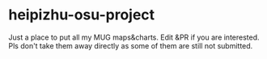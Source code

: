 # heipizhu-osu-project
Just a place to put all my MUG maps&amp;charts. Edit &amp;PR if you are interested. Pls don't take them away directly as some of them are still not submitted.
